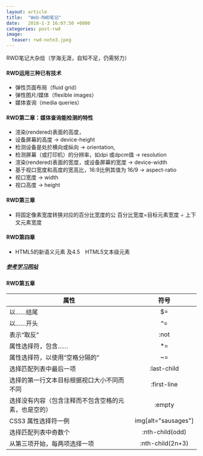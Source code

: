 ```yaml
---
layout: article
title:  "Web-RWD笔记"
date:   2018-1-3 16:07:50 +0800
categories: post-rwd
image:
  teaser: rwd-note3.jpeg
---
```


RWD笔记大杂烩（学海无涯，自知不足，仍需努力）

#### RWD运用三种已有技术
- 弹性页面布局（fluid grid）
- 弹性图片/媒体（flexible images）
- 媒体查询（media queries）

#### RWD第二章：媒体查询能检测的特性
- 渲染(rendered)表面的高度，
- 设备屏幕的高度 → device-height
- 检测设备是处於横向或纵向 → orientation,
- 检测屏幕（或打印机）的分辨率，如dpi 或dpcm值 → resolution
- 渲染(rendered)表面的宽度，或设备屏幕的宽度 → device-width
- 基于视口宽度和高度的宽高比，16:9比例其值为 16/9 → aspect-ratio
- 视口宽度 → width
- 视口高度 → height

####  RWD第三章
- 将固定像素宽度转换对应的百分比宽度的公
  百分比宽度=目标元素宽度 ÷ 上下文元素宽度

#### RWD第四章
- HTML5的新语义元素 及4.5　HTML5文本级元素
##### [参考学习网站](http://www.w3school.com.cn/html/html_elements.asp)

#### RWD第五章


| 属性          | 符号
| ------------- |:-------------:
|以……结尾 | $=
|以……开头 | ^=
|表示“取反” | :not
| 属性选择符，包含…… | *=
|属性选择符，以使用“空格分隔的” | ~=
|选择匹配列表中最后一项 | :last-child
|选择的第一行文本目标根据视口大小不同而不同 | :first-line
|选择没有内容（包含注释而不包含空格的元素，也是空的）| :empty
|CSS3 属性选择符一例 | img[alt="sausages"]
|选择匹配列表中奇数个 | :nth-child(odd)
|从第三项开始，每两项选择一项 | :nth-child(2n+3)